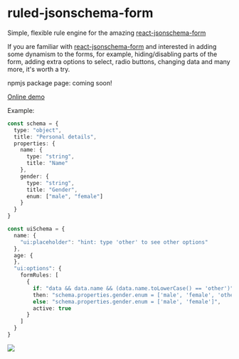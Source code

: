 # ruled-jsonschema-form
Simple, flexible rule engine for the amazing [react-jsonschema-form](https://github.com/rjsf-team/react-jsonschema-form)

If you are familiar with [react-jsonschema-form](https://github.com/rjsf-team/react-jsonschema-form) and interested in adding some dynamism to the forms, for example, hiding/disabling parts of the form, adding extra options to select, radio buttons, changing data and many more, it's worth a try.

npmjs package page: coming soon!

[Online demo](https://ruled-jsonschema-form-demo.herokuapp.com)

Example:

```typescript
const schema = {
  type: "object",
  title: "Personal details",
  properties: {
    name: {
      type: "string",
      title: "Name"
    },
    gender: {
      type: "string",
      title: "Gender",
      enum: ["male", "female"]
    }
  }
}

const uiSchema = {
  name: {
    "ui:placeholder": "hint: type 'other' to see other options"
  },
  age: {
  },
  "ui:options": {
    formRules: [
      {
        if: "data && data.name && (data.name.toLowerCase() == 'other')",
        then: "schema.properties.gender.enum = ['male', 'female', 'other']",
        else: "schema.properties.gender.enum = ['male', 'female']",
        active: true
      }
    ]
  }
}

```

![](https://nlacsoft.net/public/ruledjsonform/other.gif)
